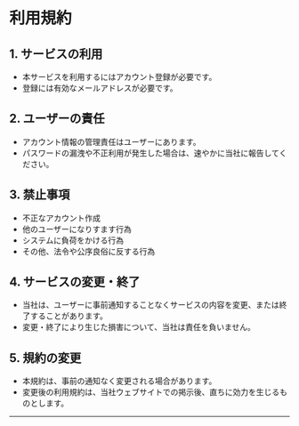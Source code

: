 # 利用規約

## 1. サービスの利用

- 本サービスを利用するにはアカウント登録が必要です。
- 登録には有効なメールアドレスが必要です。

## 2. ユーザーの責任

- アカウント情報の管理責任はユーザーにあります。
- パスワードの漏洩や不正利用が発生した場合は、速やかに当社に報告してください。

## 3. 禁止事項

- 不正なアカウント作成
- 他のユーザーになりすます行為
- システムに負荷をかける行為
- その他、法令や公序良俗に反する行為

## 4. サービスの変更・終了

- 当社は、ユーザーに事前通知することなくサービスの内容を変更、または終了することがあります。
- 変更・終了により生じた損害について、当社は責任を負いません。

## 5. 規約の変更

- 本規約は、事前の通知なく変更される場合があります。
- 変更後の利用規約は、当社ウェブサイトでの掲示後、直ちに効力を生じるものとします。

---

<!-- □ 上記の利用規約に同意します。 -->
